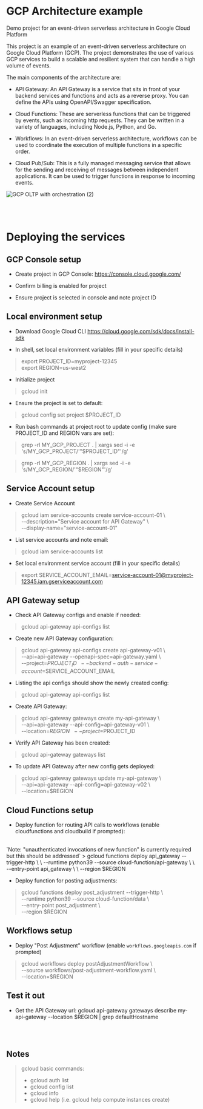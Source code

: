 # GCP Architecture example

Demo project for an event-driven serverless architecture in Google Cloud Platform

This project is an example of an event-driven serverless architecture on Google Cloud Platform (GCP). The project demonstrates the use of various GCP services to build a scalable and resilient system that can handle a high volume of events.

The main components of the architecture are:

- API Gateway: An API Gateway is a service that sits in front of your backend services and functions and acts as a reverse proxy. You can define the APIs using OpenAPI/Swagger specification.

- Cloud Functions: These are serverless functions that can be triggered by events, such as incoming http requests. They can be written in a variety of languages, including Node.js, Python, and Go.

- Workflows: In an event-driven serverless architecture, workflows can be used to coordinate the execution of multiple functions in a specific order. 

- Cloud Pub/Sub: This is a fully managed messaging service that allows for the sending and receiving of messages between independent applications. It can be used to trigger functions in response to incoming events.


![GCP OLTP with orchestration (2)](https://user-images.githubusercontent.com/987237/211893022-d225ff48-b3f2-48c1-ae66-137dd2087576.png)

<br><br>

# Deploying the services

## GCP Console setup
- Create project in GCP Console: https://console.cloud.google.com/

- Confirm billing is enabled for project


- Ensure project is selected in console and note project ID

## Local environment setup
- Download Google Cloud CLI
https://cloud.google.com/sdk/docs/install-sdk


- In shell, set local environment variables (fill in your specific details)
> export PROJECT_ID=myproject-12345\
> export REGION=us-west2

- Initialize project
> gcloud init

- Ensure the project is set to default:
> gcloud config set project $PROJECT_ID

- Run bash commands at project root to update config (make sure PROJECT_ID and REGION vars are set):
> grep -rl MY_GCP_PROJECT . | xargs sed -i -e 's/MY_GCP_PROJECT/'"$PROJECT_ID"'/g'

> grep -rl MY_GCP_REGION . | xargs sed -i -e 's/MY_GCP_REGION/'"$REGION"'/g'

## Service Account setup

- Create Service Account
> gcloud iam service-accounts create service-account-01 \ \
    --description="Service account for API Gateway" \ \
    --display-name="service-account-01"

- List service accounts and note email:
> gcloud iam service-accounts list

- Set local environment service account (fill in your specific details)
> export SERVICE_ACCOUNT_EMAIL=service-account-01@myproject-12345.iam.gserviceaccount.com

## API Gateway setup

- Check API Gateway configs and enable if needed:
> gcloud api-gateway api-configs list

- Create new API Gateway configuration:
> gcloud api-gateway api-configs create api-gateway-v01 \ \
  --api=api-gateway --openapi-spec=api-gateway.yaml \ \
  --project=$PROJECT_ID \ \
  --backend-auth-service-account=$SERVICE_ACCOUNT_EMAIL

-  Listing the api configs should show the newly created config:
> gcloud api-gateway api-configs list 

- Create API Gateway:
> gcloud api-gateway gateways create my-api-gateway \ \
  --api=api-gateway --api-config=api-gateway-v01 \ \
  --location=$REGION \ \
  --project=$PROJECT_ID 

- Verify API Gateway has been created:
> gcloud api-gateway gateways list

- To update API Gateway after new config gets deployed:
> gcloud api-gateway gateways update my-api-gateway \ \
--api=api-gateway --api-config=api-gateway-v02 \ \
--location=$REGION

## Cloud Functions setup

- Deploy function for routing API calls to workflows (enable cloudfunctions and cloudbuild if prompted):
<br>
`Note: "unauthenticated invocations of new function" is currently required but this should be addressed`
> gcloud functions deploy api_gateway --trigger-http \ \
  --runtime python39 --source cloud-function/api-gateway \ \
  --entry-point api_gateway \ \
  --region $REGION

- Deploy function for posting adjustments:
> gcloud functions deploy post_adjustment --trigger-http \ \
  --runtime python39 --source cloud-function/data \ \
  --entry-point post_adjustment \ \
  --region $REGION

## Workflows setup

- Deploy "Post Adjustment" workflow (enable `workflows.googleapis.com` if prompted)
> gcloud workflows deploy postAdjustmentWorkflow \ \
  --source workflows/post-adjustment-workflow.yaml \ \
  --location=$REGION


## Test it out

- Get the API Gateway url:
gcloud api-gateway gateways describe my-api-gateway --location $REGION | grep defaultHostname

<br><br>
## Notes

> gcloud basic commands:
>  - gcloud auth list
>  - gcloud config list
>  - gcloud info
>  - gcloud help
>    (i.e. gcloud help compute instances create)
